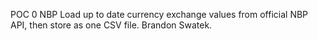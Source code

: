 POC 0 NBP
Load up to date currency exchange values from official NBP API,
then store as one CSV file.
Brandon Swatek.